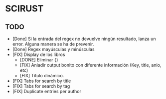 # SCIRUST
## TODO
- [Done] Si la entrada del regex no devuelve ningún resultado, lanza un error. Alguna manera se ha de prevenir.
- [Done] Regex mayúsculas y minúsculas 
- [FIX] Display de los libros
    - [DONE] Eliminar {}
    - [FIX] Aniadir output bonito con diferente información (Key, title, anio, etc)
    - [FIX] Título dinámico.
- [FIX] Tabs for search by title
- [FIX] Tabs for search by tag
- [FIX] Duplicate entries per author

